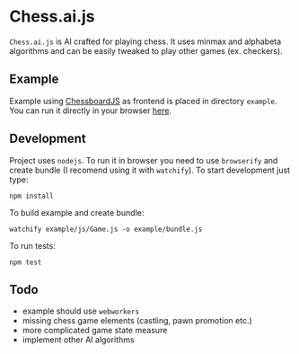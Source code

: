 Chess.ai.js
===========
`Chess.ai.js` is AI crafted for playing chess. It uses minmax and alphabeta algorithms and can be easily tweaked to play other games (ex. checkers).

Example
-------
Example using [ChessboardJS](https://github.com/oakmac/chessboardjs/) as frontend is placed in directory `example`. You can run it directly in your browser [here](https://rawgit.com/krzkaczor/Chess.ai.js/master/example/index.html).

Development
-----------
Project uses `nodejs`. To run it in browser you need to use `browserify` and create bundle (I recomend using it with `watchify`). 
To start development just type:
		
	npm install
	

To build example and create bundle:

	watchify example/js/Game.js -o example/bundle.js

To run tests:
	
	npm test


Todo
----
- example should use `webworkers`
- missing chess game elements (castling, pawn promotion etc.)
- more complicated game state measure
- implement other AI algorithms